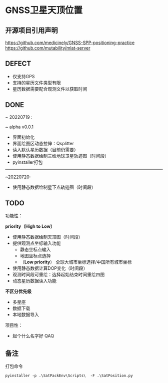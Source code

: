 # GNSS卫星天顶位置



## 开源项目引用声明

https://github.com/medicinely/GNSS-SPP-positioning-practice
https://github.com/mutability/mlat-server




## DEFECT

- 仅支持GPS
- 支持的星历文件类型有限
- 星历数据需要配合观测文件以获取时间

## DONE

~ 20220719 :

~ alpha v0.0.1

- 界面初始化
- 界面绘图区动态拉伸：Qsplitter
- 读入默认星历数据（目前仍需要）
- 使用静态数据绘制三维地球卫星轨迹图（时间段）
- pyinstaller打包

---

~20220720:

- 使用静态数据绘制星下点轨迹图（时间段）





## TODO

功能性：

**priority（High to Low）**

- 使用静态数据绘制天顶图（时间段）
- 提供观测点坐标输入功能
  - 静态坐标点输入
  - 地图坐标点选择
  - （**Low priority**） 全球大城市坐标选择/中国所有城市坐标
- 使用静态数据计算DOP变化（时间段）
- 观测时间段可重绘：选择起始结束时间重绘四图
- 动态星历数据读入功能

**不区分优先级**


- 多星座
- 数据下载
- 本地数据导入


项目性：

- 起个什么名字好 QAQ



## 备注

打包命令

 `pyinstaller -p .\SatPackEnv\Scripts\  -F .\SatPosition.py`